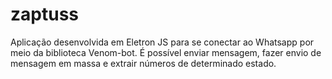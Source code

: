 # zaptuss

Aplicação desenvolvida em Eletron JS para se conectar ao Whatsapp por meio da biblioteca Venom-bot.
É possível enviar mensagem, fazer envio de mensagem em massa e extrair números de determinado estado.
